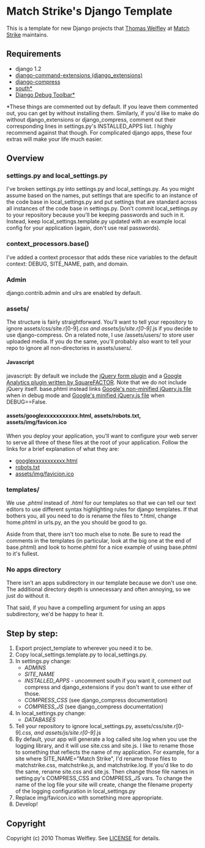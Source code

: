 # Match Strike's Django Template
This is a template for new Django projects that [Thomas Welfley](http://cyproject.net/) at [Match Strike](http://matchstrike.net/) maintains.

## Requirements
* django 1.2
* [django-command-extensions (django_extensions)](http://code.google.com/p/django-command-extensions/)
* [django-compress](http://south.aeracode.org/)
* [south*](http://south.aeracode.org/)
* [Django Debug Toolbar*](http://github.com/robhudson/django-debug-toolbar)

*These things are commented out by default. If you leave them commented out, you can get by without installing them. Similarly, if you'd like to make do without django_extensions or django_compress, comment out their corresponding lines in settings.py's INSTALLED_APPS list. I highly recommend against that though. For complicated django apps, these four extras will make your life much easier.

## Overview

### settings.py and local_settings.py
I've broken settings.py into settings.py and local_settings.py. As you might assume based on the names, put settings that are specific to an instance of the code base in local_settings.py and put settings that are standard across all instances of the code base in settings.py. Don't commit local_settings.py to your repository because you'll be keeping passwords and such in it. Instead, keep local_settings.template.py updated with an example local config for your application (again, don't use real passwords).

### context_processors.base()
I've added a context processor that adds these nice variables to the default context: DEBUG, SITE_NAME, path, and domain.

### Admin
django.contrib.admin and ulrs are enabled by default.

### assets/
The structure is fairly straightforward. You'll want to tell your repository to ignore assets/css/site.r[0-9]*.css and assets/js/site.r[0-9]*.js if you decide to use django-compress. On a related note, I use /assets/users/ to store user uploaded media. If you do the same, you'll probably also want to tell your repo to ignore all non-directories in assets/users/.

#### Javascript
javascript: By default we include the [jQuery form plugin](http://github.com/malsup/form) and a [Google Analytics plugin written by SquareFACTOR](http://squarefactor.com/words/2009/feb/13/google-analytics-jquery-plugin/). Note that we do not include jQuery itself. base.phtml instead links [Google's non-minified jQuery.js file](http://ajax.googleapis.com/ajax/libs/jquery/1.4.1/jquery.js) when in debug mode and [Google's minified jQuery.js file](http://ajax.googleapis.com/ajax/libs/jquery/1.4.1/jquery.min.js) when DEBUG==False.

#### assets/googlexxxxxxxxxxx.html, assets/robots.txt, assets/img/favicon.ico
When you deploy your application, you'll want to configure your web server to serve all three of these files at the root of your application. Follow the links for a brief explanation of what they are:

* [googlexxxxxxxxxxx.html](http://www.google.com/support/webmasters/bin/answer.py?hl=en&answer=35658)
* [robots.txt](http://en.wikipedia.org/wiki/Robots_exclusion_standard)
* [assets/img/favicion.ico](http://en.wikipedia.org/wiki/Favicon)

### templates/
We use *.phtml* instead of *.html* for our templates so that we can tell our text editors to use different syntax highlighting rules for django templates. If that bothers you, all you need to do is rename the files to *.html, change home.phtml in urls.py, an the you should be good to go.

Aside from that, there isn't too much else to note. Be sure to read the comments in the templates (in particular, look at the big one at the end of base.phtml) and look to home.phtml for a nice example of using base.phtml to it's fullest.

### No apps directory
There isn't an apps subdirectory in our template because we don't use one. The additional directory depth is unnecessary and often annoying, so we just do without it.

That said, if you have a compelling argument for using an apps subdirectory, we'd be happy to hear it.

## Step by step:
1. Export project_template to wherever you need it to be.
2. Copy local_settings.template.py to local_settings.py.
3. In settings.py change:
	* *ADMINS*
	* *SITE_NAME*
	* *INSTALLED_APPS* - uncomment south if you want it, comment out compress and	django_extensions if you don't want to use either of those.
	* *COMPRESS_CSS* (see django_compress documentation)
	* *COMPRESS_JS* (see django_compress documentation)
4. In local_settings.py change:
	* *DATABASES*
5. Tell your repository to ignore local_settings.py, assets/css/site.r[0-9]*.css, and assets/js/site.r[0-9]*.js
6. By default, your app will generate a log called site.log when you use the logging library, and it will use site.css and site.js. I like to rename those to something that reflects the name of my application. For example, for a site where SITE_NAME="Match Strike", I'd rename those files to matchstrike.css, matchstrike.js, and matchstrike.log. If you'd like to do the same, rename site.css and site.js. Then change those file names in setting.py's COMPRESS_CSS and COMPRESS_JS vars. To change the name of the log file your site will create, change the filename property of the logging configuration in local_settings.py
7. Replace img/favicon.ico with something more appropriate.
8. Develop!

## Copyright
Copyright (c) 2010 Thomas Welfley. See [LICENSE](http://github.com/thomasw/matchstrike_django/blob/master/LICENSE) for details.